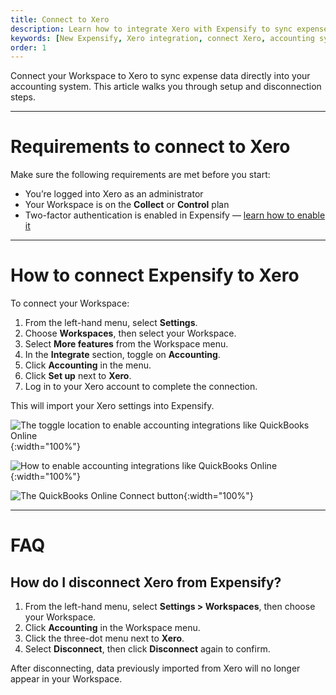 ```yaml
---
title: Connect to Xero
description: Learn how to integrate Xero with Expensify to sync expenses and accounting data.
keywords: [New Expensify, Xero integration, connect Xero, accounting sync, Xero setup]
order: 1
---
```



Connect your Workspace to Xero to sync expense data directly into your accounting system. This article walks you through setup and disconnection steps.

---

# Requirements to connect to Xero

Make sure the following requirements are met before you start:

- You’re logged into Xero as an administrator
- Your Workspace is on the **Collect** or **Control** plan
- Two-factor authentication is enabled in Expensify — [learn how to enable it](https://help.expensify.com/articles/new-expensify/settings/Enable-Two-Factor-Authentication)

---

# How to connect Expensify to Xero

To connect your Workspace:

1. From the left-hand menu, select **Settings**.
2. Choose **Workspaces**, then select your Workspace.
3. Select **More features** from the Workspace menu.
4. In the **Integrate** section, toggle on **Accounting**.
5. Click **Accounting** in the menu.
6. Click **Set up** next to **Xero**.
7. Log in to your Xero account to complete the connection.

This will import your Xero settings into Expensify.

![The toggle location to enable accounting integrations like QuickBooks Online]({{site.url}}/assets/images/ExpensifyHelp-Xero-1.png){:width="100%"}

![How to enable accounting integrations like QuickBooks Online]({{site.url}}/assets/images/ExpensifyHelp-Xero-2.png){:width="100%"}

![The QuickBooks Online Connect button]({{site.url}}/assets/images/ExpensifyHelp-Xero-3.png){:width="100%"}

---

# FAQ

## How do I disconnect Xero from Expensify?

1. From the left-hand menu, select **Settings > Workspaces**, then choose your Workspace.
2. Click **Accounting** in the Workspace menu.
3. Click the three-dot menu next to **Xero**.
4. Select **Disconnect**, then click **Disconnect** again to confirm.

After disconnecting, data previously imported from Xero will no longer appear in your Workspace.

